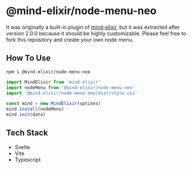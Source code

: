 # @mind-elixir/node-menu-neo

It was originally a built-in plugin of [mind-elixir](https://github.com/ssshooter/mind-elixir-core), but it was extracted after version 2.0.0 because it should be highly customizable. Please feel free to fork this repository and create your own node menu.

## How To Use

```
npm i @mind-elixir/node-menu-neo
```

```javascript
import MindElixir from 'mind-elixir'
import nodeMenu from '@mind-elixir/node-menu-neo'
import '@mind-elixir/node-menu-neo/dist/style.css'

const mind = new MindElixir(options)
mind.install(nodeMenu)
mind.init(data)
```

## Tech Stack

- Svelte
- Vite
- Typescript